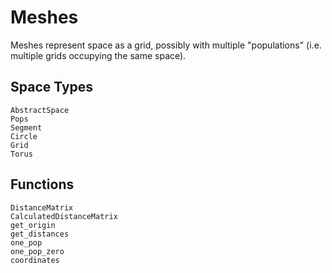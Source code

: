 # Meshes
Meshes represent space as a grid, possibly with multiple "populations" (i.e. multiple grids occupying the same space).

## Space Types
```@docs
AbstractSpace
Pops
Segment
Circle
Grid
Torus
```

## Functions
```@docs
DistanceMatrix
CalculatedDistanceMatrix
get_origin
get_distances
one_pop
one_pop_zero
coordinates
```

